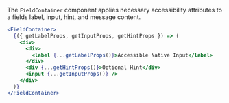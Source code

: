 The `FieldContainer` component applies necessary accessibility attributes to a fields
label, input, hint, and message content.

```jsx
<FieldContainer>
  {({ getLabelProps, getInputProps, getHintProps }) => (
    <div>
      <div>
        <label {...getLabelProps()}>Accessible Native Input</label>
      </div>
      <div {...getHintProps()}>Optional Hint</div>
      <input {...getInputProps()} />
    </div>
  )}
</FieldContainer>
```

